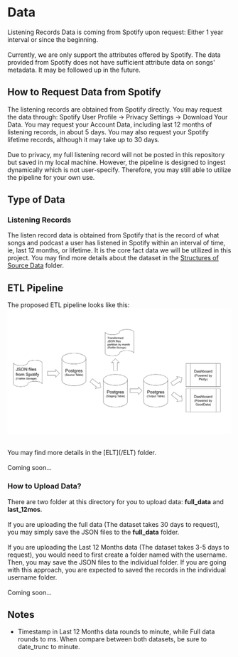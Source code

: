 # Data
Listening Records Data is coming from Spotify upon request: Either 1 year interval or since the beginning.
<br><br>
Currently, we are only support the attributes offered by Spotify. The data provided from Spotify does not have sufficient attribute data on songs' metadata. It may be followed up in the future.

## How to Request Data from Spotify
The listening records are obtained from Spotify directly. You may request the data through: Spotify User Profile -> Privacy Settings -> Download Your Data. You may request your Account Data, including last 12 months of listening records, in about 5 days. You may also request your Spotify lifetime records, although it may take up to 30 days.
<br><br>
Due to privacy, my full listening record will not be posted in this repository but saved in my local machine. However, the pipeline is designed to ingest dynamically which is not user-specify. Therefore, you may still able to utilize the pipeline for your own use.

## Type of Data
### Listening Records
The listen record data is obtained from Spotify that is the record of what songs and podcast a user has listened in Spotify within an interval of time, ie, last 12 months, or lifetime. It is the core fact data we will be utilized in this project. You may find more details about the dataset in the [Structures of Source Data](/Structure) folder.

## ETL Pipeline
The proposed ETL pipeline looks like this:
<img src=etl_pipeline.png>

<br>
You may find more details in the [ELT](/ELT) folder.
<br><br>
Coming soon...

### How to Upload Data?
There are two folder at this directory for you to upload data: <b>full_data</b> and <b>last_12mos</b>.
<br><br>
If you are uploading the full data (The dataset takes 30 days to request), you may simply save the JSON files to the <b>full_data</b> folder.
<br><br>
If you are uploading the Last 12 Months data (The dataset takes 3-5 days to request), you would need to first create a folder named with the username. Then, you may save the JSON files to the individual folder. If you are going with this approach, you are expected to saved the records in the individual username folder.
<br><br>
Coming soon...

## Notes
* Timestamp in Last 12 Months data rounds to minute, while Full data rounds to ms. When compare between both datasets, be sure to date_trunc to minute.